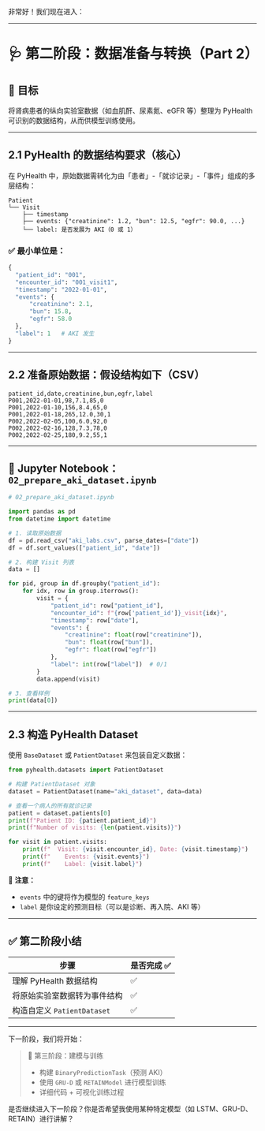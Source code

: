 非常好！我们现在进入：

---

# 🩺 第二阶段：数据准备与转换（Part 2）

## 🎯 目标

将肾病患者的纵向实验室数据（如血肌酐、尿素氮、eGFR 等）整理为 PyHealth 可识别的数据结构，从而供模型训练使用。

---

## 2.1 PyHealth 的数据结构要求（核心）

在 PyHealth 中，原始数据需转化为由「患者」-「就诊记录」-「事件」组成的多层结构：

```
Patient
└── Visit
    ├── timestamp
    ├── events: {"creatinine": 1.2, "bun": 12.5, "egfr": 90.0, ...}
    └── label: 是否发展为 AKI（0 或 1）
```

### ✅ 最小单位是：

```python
{
  "patient_id": "001",
  "encounter_id": "001_visit1",
  "timestamp": "2022-01-01",
  "events": {
      "creatinine": 2.1,
      "bun": 15.8,
      "egfr": 58.0
  },
  "label": 1   # AKI 发生
}
```

---

## 2.2 准备原始数据：假设结构如下（CSV）

```csv
patient_id,date,creatinine,bun,egfr,label
P001,2022-01-01,98,7.1,85,0
P001,2022-01-10,156,8.4,65,0
P001,2022-01-18,265,12.0,30,1
P002,2022-02-05,100,6.0,92,0
P002,2022-02-16,128,7.3,78,0
P002,2022-02-25,180,9.2,55,1
```

---

## 📓 Jupyter Notebook：`02_prepare_aki_dataset.ipynb`

```python
# 02_prepare_aki_dataset.ipynb

import pandas as pd
from datetime import datetime

# 1. 读取原始数据
df = pd.read_csv("aki_labs.csv", parse_dates=["date"])
df = df.sort_values(["patient_id", "date"])

# 2. 构建 Visit 列表
data = []

for pid, group in df.groupby("patient_id"):
    for idx, row in group.iterrows():
        visit = {
            "patient_id": row["patient_id"],
            "encounter_id": f"{row['patient_id']}_visit{idx}",
            "timestamp": row["date"],
            "events": {
                "creatinine": float(row["creatinine"]),
                "bun": float(row["bun"]),
                "egfr": float(row["egfr"])
            },
            "label": int(row["label"])  # 0/1
        }
        data.append(visit)

# 3. 查看样例
print(data[0])
```

---

## 2.3 构造 PyHealth Dataset

使用 `BaseDataset` 或 `PatientDataset` 来包装自定义数据：

```python
from pyhealth.datasets import PatientDataset

# 构建 PatientDataset 对象
dataset = PatientDataset(name="aki_dataset", data=data)

# 查看一个病人的所有就诊记录
patient = dataset.patients[0]
print(f"Patient ID: {patient.patient_id}")
print(f"Number of visits: {len(patient.visits)}")

for visit in patient.visits:
    print(f"  Visit: {visit.encounter_id}, Date: {visit.timestamp}")
    print(f"    Events: {visit.events}")
    print(f"    Label: {visit.label}")
```

📌 **注意：**

* `events` 中的键将作为模型的 `feature_keys`
* `label` 是你设定的预测目标（可以是诊断、再入院、AKI 等）

---

## ✅ 第二阶段小结

| 步骤                     | 是否完成 ✅ |
| ---------------------- | ------ |
| 理解 PyHealth 数据结构       | ✅      |
| 将原始实验室数据转为事件结构         | ✅      |
| 构造自定义 `PatientDataset` | ✅      |

---

下一阶段，我们将开始：

> 🎯 第三阶段：建模与训练
>
> * 构建 `BinaryPredictionTask`（预测 AKI）
> * 使用 `GRU-D` 或 `RETAINModel` 进行模型训练
> * 详细代码 + 可视化训练过程

是否继续进入下一阶段？你是否希望我使用某种特定模型（如 LSTM、GRU-D、RETAIN）进行讲解？
